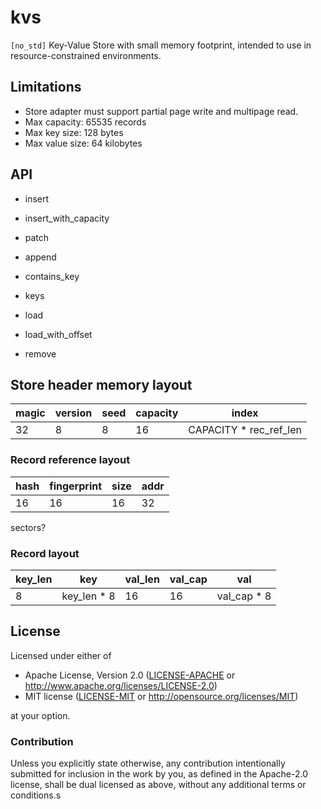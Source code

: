 # kvs

`[no_std]` Key-Value Store with small memory footprint, intended to use in resource-constrained environments.


## Limitations

* Store adapter must support partial page write and multipage read.
* Max capacity: 65535 records
* Max key size: 128 bytes
* Max value size: 64 kilobytes

## API

* insert
* insert_with_capacity
* patch
* append

* contains_key
* keys

* load
* load_with_offset

* remove

## Store header memory layout

magic | version |  seed   | capacity | index
------|---------|---------|----------|-----------------------
  32  |    8    |    8    |    16    | CAPACITY * rec_ref_len

### Record reference layout

 hash | fingerprint | size | addr
------|-------------|------|------
  16  |     16      |  16  |  32

sectors?

### Record layout

key_len |     key     | val_len | val_cap |   val
--------|-------------|---------|---------|-------------
   8    | key_len * 8 |   16    |   16    | val_cap * 8

## License

Licensed under either of

- Apache License, Version 2.0 ([LICENSE-APACHE](LICENSE-APACHE) or
  http://www.apache.org/licenses/LICENSE-2.0)
- MIT license ([LICENSE-MIT](LICENSE-MIT) or http://opensource.org/licenses/MIT)

at your option.

### Contribution

Unless you explicitly state otherwise, any contribution intentionally submitted
for inclusion in the work by you, as defined in the Apache-2.0 license, shall be
dual licensed as above, without any additional terms or conditions.s
